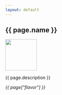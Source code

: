 ```yaml
---
layout: default
---
```

<h2>{{ page.name }}</h2>
<p>
    <img width = '100' height = '100' src = '{{site.baseurl}}{{ page.image }}' }}>
</p>
<p>
    {{ page.description }}
</p>
<p>
    <i>{{ page["flavor"] }}</i>
</p>

